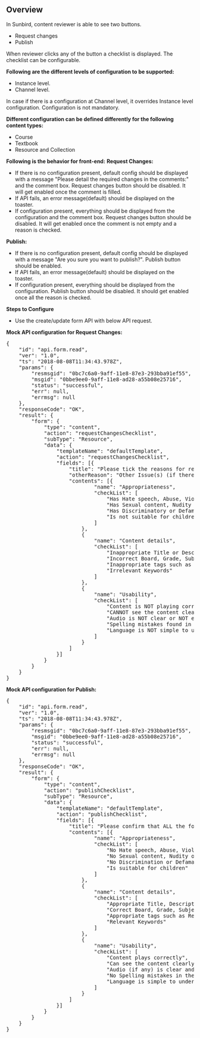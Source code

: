 ## Overview

In Sunbird, content reviewer is able to see two buttons. 
* Request changes
* Publish

When reviewer clicks any of the button a checklist is displayed. The checklist can be configurable.

**Following are the different levels of configuration to be supported:**
* Instance level.
* Channel level.

In case if there is a configuration at Channel level, it overrides Instance level configuration. Configuration is not mandatory.

**Different configuration can be defined differently for the following content types:**
* Course
* Textbook
* Resource and Collection

**Following is the behavior for front-end:**
**Request Changes:**
* If there is no configuration present, default config should be displayed with a message "Please detail the required changes in the comments:" and the comment box. Request changes button should be disabled. It will get enabled once the comment is filled.
* If API fails, an error message(default) should be displayed on the toaster.
* If configuration present, everything should be displayed from the configuration and the comment box. Request changes button should be disabled. It will get enabled once the comment is not empty and a reason is checked.

**Publish:**
* If there is no configuration present, default config should be displayed with a message "Are you sure you want to publish?". Publish button should be enabled.
* If API fails, an error message(default) should be displayed on the toaster.
* If configuration present, everything should be displayed from the configuration. Publish button should be disabled. It should get enabled once all the reason is checked.

**Steps to Configure**
* Use the create/update form API with below API request.

**Mock API configuration for Request Changes:**

<pre>
{
    "id": "api.form.read",
    "ver": "1.0",
    "ts": "2018-08-08T11:34:43.978Z",
    "params": {
        "resmsgid": "0bc7c6a0-9aff-11e8-87e3-293bba91ef55",
        "msgid": "0bbe9ee0-9aff-11e8-ad28-a55b08e25716",
        "status": "successful",
        "err": null,
        "errmsg": null
    },
    "responseCode": "OK",
    "result": {
        "form": {
            "type": "content",
            "action": "requestChangesChecklist",
            "subType": "Resource",
            "data": {
                "templateName": "defaultTemplate",
                "action": "requestChangesChecklist",
                "fields": [{
                    "title": "Please tick the reasons for requesting changes and provide detailed comments:",
                    "otherReason": "Other Issue(s) (if there are any other issues, tick this and provide details in the comments box)",
                    "contents": [{
                            "name": "Appropriateness",
                            "checkList": [
                                "Has Hate speech, Abuse, Violence, Profanity",
                                "Has Sexual content, Nudity or Vulgarity",
                                "Has Discriminatory or Defamatory content",
                                "Is not suitable for children"
                            ]
                        },
                        {
                            "name": "Content details",
                            "checkList": [
                                "Inappropriate Title or Description",
                                "Incorrect Board, Grade, Subject or Medium",
                                "Inappropriate tags such as Resource Type or Concepts",
                                "Irrelevant Keywords"
                            ]
                        },
                        {
                            "name": "Usability",
                            "checkList": [
                                "Content is NOT playing correctly",
                                "CANNOT see the content clearly on Desktop and App",
                                "Audio is NOT clear or NOT easy to understand",
                                "Spelling mistakes found in text used",
                                "Language is NOT simple to understand"
                            ]
                        }
                    ]
                }]
            }
        }
    }
}
</pre>

**Mock API configuration for Publish:**

<pre>
{
    "id": "api.form.read",
    "ver": "1.0",
    "ts": "2018-08-08T11:34:43.978Z",
    "params": {
        "resmsgid": "0bc7c6a0-9aff-11e8-87e3-293bba91ef55",
        "msgid": "0bbe9ee0-9aff-11e8-ad28-a55b08e25716",
        "status": "successful",
        "err": null,
        "errmsg": null
    },
    "responseCode": "OK",
    "result": {
        "form": {
            "type": "content",
            "action": "publishChecklist",
            "subType": "Resource",
            "data": {
                "templateName": "defaultTemplate",
                "action": "publishChecklist",
                "fields": [{
                    "title": "Please confirm that ALL the following items are verified (by ticking the check-boxes) before you can publish:",
                    "contents": [{
                            "name": "Appropriateness",
                            "checkList": [
                                "No Hate speech, Abuse, Violence, Profanity",
                                "No Sexual content, Nudity or Vulgarity",
                                "No Discrimination or Defamation",
                                "Is suitable for children"
                            ]
                        },
                        {
                            "name": "Content details",
                            "checkList": [
                                "Appropriate Title, Description",
                                "Correct Board, Grade, Subject, Medium",
                                "Appropriate tags such as Resource Type, Concepts",
                                "Relevant Keywords"
                            ]
                        },
                        {
                            "name": "Usability",
                            "checkList": [
                                "Content plays correctly",
                                "Can see the content clearly on Desktop and App",
                                "Audio (if any) is clear and easy to understand",
                                "No Spelling mistakes in the text",
                                "Language is simple to understand"
                            ]
                        }
                    ]
                }]
            }
        }
    }
}
</pre>